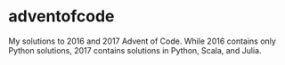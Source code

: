 # adventofcode
My solutions to 2016 and 2017 Advent of Code.  While 2016 contains only Python solutions, 2017 contains solutions in Python, Scala, and Julia.
